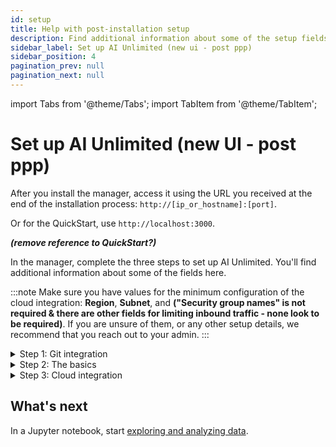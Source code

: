 ```yaml
---
id: setup
title: Help with post-installation setup
description: Find additional information about some of the setup fields.
sidebar_label: Set up AI Unlimited (new ui - post ppp)
sidebar_position: 4
pagination_prev: null
pagination_next: null
---
```



import Tabs from '@theme/Tabs';
import TabItem from '@theme/TabItem';


# Set up AI Unlimited (new UI - post ppp)

After you install the manager, access it using the URL you received at the end of the installation process: `http://[ip_or_hostname]:[port]`.

Or for the QuickStart, use `http://localhost:3000`.

***(remove reference to QuickStart?)***

In the manager, complete the three steps to set up AI Unlimited. You'll find additional information about some of the fields here. 

:::note
Make sure you have values for the minimum configuration of the cloud integration: **Region**, **Subnet**, and **("Security group names" is not required & there are other fields for limiting inbound traffic - none look to be required)**. If you are unsure of them, or any other setup details, we recommend that you reach out to your admin.
:::

<details>

<summary>Step 1: Git integration</summary>

**OAuth app**

An OAuth app allows a user to grant access to their account on one website or service to their account on another, without sharing their password. 

AI Unlimited uses your [OAuth app](/docs/advanced/git-requirements#oauth.md) to authorize access to your GitHub or GitLab account. This allows AI Unlimited to store user and project information there. 

Selecting **Authenticate** establishes this access and returns you to the setup.

<Tabs>
<TabItem value="gitlab" label="GitLab">

**Group access**

Two groups in your GitLab account can help with user and repository management and access control. 

Any member of the **authorizing group** can sign in to the AI Unlimited manager with their GitLab credentials and authentiate themselves. ***If they don't put a group here, can any GitLab account user sign in and authenticate?***

The **repository group** is the group in which all AI Unlimited project repositories are stored. ***What happens if they don't use this field?***

</TabItem>

<TabItem value="github" label="GitHub">

**Organization access**

Two organizations in your GitHub account can help with user and repository management and access control. 

Any member of the **authorizing organization** can sign in to the AI Unlimited manager with their GitHub credentials and authentiate themselves. **If they don't put a group here, can any GitLab account user sign in and authenticate?***

The **repository organization** is the organizaion in which all AI Unlimited project repositories are stored. ***What happens if they don't use this field?***

</TabItem>
</Tabs>

</details>


<details>

<summary>Step 2: The basics</summary>

**TLS**

Use [Transport Layer Security (TLS)](/docs/glossary.md#glo-tls) to secure connections to the AI Unlimited service and safeguard your data in transit.


**Certificates**

If you have a certificate issued by a trusted Certificate Authority (CA), you can provide it and its key. You'll be responsible for managing the certificate lifecycle, including renewal and validation. If you have specific requirements or need more control over your certificates, bringing your own is a good option.

Or use a Teradata system-generated certificate. It automatically renews before it expires.

</details>


<details>

<summary>Step 3: Cloud integration</summary>

You can modify cloud integration parameters ***(which ones?)*** from a Jupyter notebook when you connect to the AI Unlimited engine. 

<Tabs>
<TabItem value="aws1" label="AWS">

**IAM role**

If AI Unlimited creates the [IAM role](https://docs.aws.amazon.com/IAM/latest/UserGuide/id_roles_create.html), it creates it for the AWS [cluster](/docs/glossary.md#glo-cluster) that deploys the engine&mdash;each time you deploy the engine. If your organization creates the role, it must be broad enough to include all the clusters that might deploy the engine.

***This content should probably link to the Create Role topic, which refers to the policy. But on the figma, looks like there's a plan to add a copy icon for the policy. right on the UI. Revisit after working on the AWS role topic.***

</TabItem>

<TabItem value="azure" label="Azure">

</TabItem>
</Tabs>

**Network type**

Public or Private refers to how AI Unlimited should communicate with the engine. The engine might have a public IP address, a private IP address, or both. Indicate the type of IP address to which AI Unlimited should connect.

</details>


## What's next

In a Jupyter notebook, start [exploring and analyzing data](/docs/explore-and-analyze-data/).
